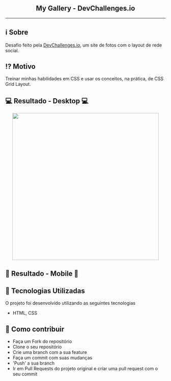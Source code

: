 <h2 align="center">My Gallery - DevChallenges.io</h2>

___


## :information_source: Sobre

Desafio feito pela [DevChallenges.io](https://devchallenges.io), um site de fotos com o layout de rede social.

## :interrobang: Motivo

Treinar minhas habilidades em CSS e usar os conceitos, na prática, de CSS Grid Layout.

## :computer: Resultado - Desktop :computer:

<p align="center">
    <img width="460px" align="center" src="./public/toReadme/mygallery-desktop.gif">
</p>

## :iphone: Resultado - Mobile :iphone:


## :rocket: Tecnologias Utilizadas 

O projeto foi desenvolvido utilizando as seguintes tecnologias

- HTML, CSS 

## :link: Como contribuir 

- Faça um Fork do repositório
- Clone o seu repositório
- Crie uma branch com a sua feature
- Faça um commit com suas mudanças
- 'Push' a sua branch
- Ir em Pull Requests do projeto original e criar uma pull request com o seu commit
